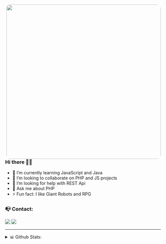 <img src="https://i.imgur.com/DCQzUlL.gif"  max-width="500px" width="500px" align="right" style="border-radius: 12px" />

### Hi there 👋🏻
  - 🌱 I’m currently learning JavaScript and Java 
  - 👯 I’m looking to collaborate on PHP and JS projects
  - 🤔 I’m looking for help with REST Api
  - 💬 Ask me about PHP
  - ⚡ Fun fact: I like Giant Robots and RPG

### 📭 Contact:
  <a href="mailto:gustavo.schneider.dev@gmail.com" target="_blank"><img src="https://shields.braskam.com/v1/shields?name=email&format=rectangle&size=small"/></a>
  <a href="https://www.linkedin.com/in/gustavo-schneiderr/" target="_blank"><img src="https://shields.braskam.com/v1/shields?name=linkedin&format=rectangle&size=small"/></a>

---
<details close>
  <summary> 📊 Github Stats:</summary>
    <img src="https://github-readme-stats.vercel.app/api/top-langs/?username=SttavoS&theme=material-palenight&layout=compact" alt="Sttavos Top Languages"/> </br>
    <img src="https://github-readme-stats.vercel.app/api?username=SttavoS&theme=material-palenight&show_icons=true" alt="Sttavos Github Stats"/> </br>
    <img src="https://github-readme-stats.vercel.app/api/wakatime?username=SttavoS&theme=material-palenight&layout=compact" alt="SttavoS wakatime stats"/>
</details>

